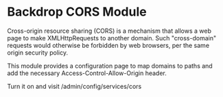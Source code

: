 # Backdrop CORS Module

Cross-origin resource sharing (CORS) is a mechanism that allows a web page to make XMLHttpRequests to another domain. Such "cross-domain" requests would otherwise be forbidden by web browsers, per the same origin security policy.

This module provides a configuration page to map domains to paths and add the necessary Access-Control-Allow-Origin header.

Turn it on and visit /admin/config/services/cors
 